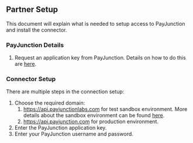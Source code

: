 
## Partner Setup ##

This document will explain what is needed to setup access to PayJunction and install the connector.

### PayJunction Details ###

1. Request an application key from PayJunction. Details on how to do this are [here](https://developer.payjunction.com/hc/en-us/articles/216477387-Application-Keys).

### Connector Setup ###
There are multiple steps in the connection setup:
1. Choose the required domain:
    1. https://api.payjunctionlabs.com for test sandbox environment. More details about the sandbox environment can be found [here](https://developer.payjunction.com/hc/en-us/articles/216477397-Development-Sandbox).
    2. https://api.payjunction.com for production environment.
2. Enter the PayJunction application key.
3. Enter your PayJunction username and password. 
